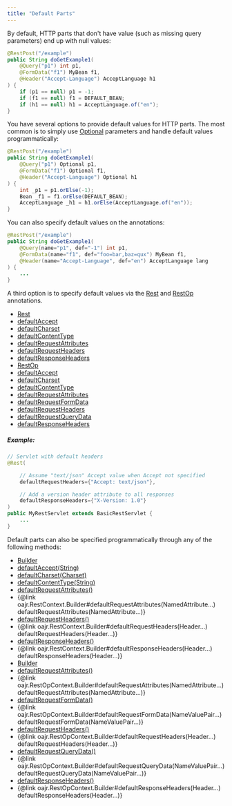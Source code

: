 ```yaml
---
title: "Default Parts"
---
```


By default, HTTP parts that don't have value (such as missing query parameters) end up with null
values:
```java
@RestPost("/example")
public String doGetExample1(
    @Query("p1") int p1,
    @FormData("f1") MyBean f1,
    @Header("Accept-Language") AcceptLanguage h1
) {
    if (p1 == null) p1 = -1;
    if (f1 == null) f1 = DEFAULT_BEAN;
    if (h1 == null) h1 = AcceptLanguage.of("en");
}
```
You have several options to provide default values for HTTP parts.  The most common is to simply
use [Optional](../apidocs/java/util/Optional.html) parameters and handle default values programmatically:
```java
@RestPost("/example")
public String doGetExample1(
    @Query("p1") Optional p1,
    @FormData("f1") Optional f1,
    @Header("Accept-Language") Optional h1
) {
    int _p1 = p1.orElse(-1);
    Bean _f1 = f1.orElse(DEFAULT_BEAN);
    AcceptLanguage _h1 = h1.orElse(AcceptLanguage.of("en"));
}
```
You can also specify default values on the annotations:
```java
@RestPost("/example")
public String doGetExample1(
    @Query(name="p1", def="-1") int p1,
    @FormData(name="f1", def="foo=bar,baz=qux") MyBean f1,
    @Header(name="Accept-Language", def="en") AcceptLanguage lang
) {
    ...
}
```
A third option is to specify default values via the [Rest](../apidocs/org/apache/juneau/rest/annotation/Rest.html) and
[RestOp](../apidocs/org/apache/juneau/rest/annotation/RestOp.html) annotations.
- [Rest](../apidocs/org/apache/juneau/rest/annotation/Rest.html)
- [defaultAccept](../apidocs/org/apache/juneau/rest/annotation/Rest.html#defaultAccept())
- [defaultCharset](../apidocs/org/apache/juneau/rest/annotation/Rest.html#defaultCharset())
- [defaultContentType](../apidocs/org/apache/juneau/rest/annotation/Rest.html#defaultContentType())
- [defaultRequestAttributes](../apidocs/org/apache/juneau/rest/annotation/Rest.html#defaultRequestAttributes())
- [defaultRequestHeaders](../apidocs/org/apache/juneau/rest/annotation/Rest.html#defaultRequestHeaders())
- [defaultResponseHeaders](../apidocs/org/apache/juneau/rest/annotation/Rest.html#defaultResponseHeaders())
- [RestOp](../apidocs/org/apache/juneau/rest/annotation/RestOp.html)
- [defaultAccept](../apidocs/org/apache/juneau/rest/annotation/RestOp.html#defaultAccept())
- [defaultCharset](../apidocs/org/apache/juneau/rest/annotation/RestOp.html#defaultCharset())
- [defaultContentType](../apidocs/org/apache/juneau/rest/annotation/RestOp.html#defaultContentType())
- [defaultRequestAttributes](../apidocs/org/apache/juneau/rest/annotation/RestOp.html#defaultRequestAttributes())
- [defaultRequestFormData](../apidocs/org/apache/juneau/rest/annotation/RestOp.html#defaultRequestFormData())
- [defaultRequestHeaders](../apidocs/org/apache/juneau/rest/annotation/RestOp.html#defaultRequestHeaders())
- [defaultRequestQueryData](../apidocs/org/apache/juneau/rest/annotation/RestOp.html#defaultRequestQueryData())
- [defaultResponseHeaders](../apidocs/org/apache/juneau/rest/annotation/RestOp.html#defaultResponseHeaders())
##### Example:
```java
// Servlet with default headers
@Rest(

    // Assume "text/json" Accept value when Accept not specified
    defaultRequestHeaders={"Accept: text/json"},

    // Add a version header attribute to all responses
    defaultResponseHeaders={"X-Version: 1.0"}
)
public MyRestServlet extends BasicRestServlet {
    ...
}
```
Default parts can also be specified programmatically through any of the following methods:
- [Builder](../apidocs/org/apache/juneau/rest/RestContext/Builder.html)
- [defaultAccept(String)](../apidocs/org/apache/juneau/rest/RestContext/Builder.html#defaultAccept(String))
- [defaultCharset(Charset)](../apidocs/org/apache/juneau/rest/RestContext/Builder.html#defaultCharset(Charset))
- [defaultContentType(String)](../apidocs/org/apache/juneau/rest/RestContext/Builder.html#defaultContentType(String))
- [defaultRequestAttributes()](../apidocs/org/apache/juneau/rest/RestContext/Builder.html#defaultRequestAttributes())
- \{@link oajr.RestContext.Builder#defaultRequestAttributes(NamedAttribute...) defaultRequestAttributes(NamedAttribute...)\}
- [defaultRequestHeaders()](../apidocs/org/apache/juneau/rest/RestContext/Builder.html#defaultRequestHeaders())
- \{@link oajr.RestContext.Builder#defaultRequestHeaders(Header...) defaultRequestHeaders(Header...)\}
- [defaultResponseHeaders()](../apidocs/org/apache/juneau/rest/RestContext/Builder.html#defaultResponseHeaders())
- \{@link oajr.RestContext.Builder#defaultResponseHeaders(Header...) defaultResponseHeaders(Header...)\}
- [Builder](../apidocs/org/apache/juneau/rest/RestOpContext/Builder.html)
- [defaultRequestAttributes()](../apidocs/org/apache/juneau/rest/RestOpContext/Builder.html#defaultRequestAttributes())
- \{@link oajr.RestOpContext.Builder#defaultRequestAttributes(NamedAttribute...) defaultRequestAttributes(NamedAttribute...)\}
- [defaultRequestFormData()](../apidocs/org/apache/juneau/rest/RestOpContext/Builder.html#defaultRequestFormData())
- \{@link oajr.RestOpContext.Builder#defaultRequestFormData(NameValuePair...) defaultRequestFormData(NameValuePair...)\}
- [defaultRequestHeaders()](../apidocs/org/apache/juneau/rest/RestOpContext/Builder.html#defaultRequestHeaders())
- \{@link oajr.RestOpContext.Builder#defaultRequestHeaders(Header...) defaultRequestHeaders(Header...)\}
- [defaultRequestQueryData()](../apidocs/org/apache/juneau/rest/RestOpContext/Builder.html#defaultRequestQueryData())
- \{@link oajr.RestOpContext.Builder#defaultRequestQueryData(NameValuePair...) defaultRequestQueryData(NameValuePair...)\}
- [defaultResponseHeaders()](../apidocs/org/apache/juneau/rest/RestOpContext/Builder.html#defaultResponseHeaders())
- \{@link oajr.RestOpContext.Builder#defaultResponseHeaders(Header...) defaultResponseHeaders(Header...)\}